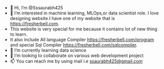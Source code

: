 - 👋 Hi, I’m @Sssaurabh425
- 👀 I’m interested in machine learning, MLOps,or data scientist role. I love designing website.I have one of my website that is  https://fresherbell.com.
- This website is very special for me because it contains lot of new thing to learn.
- It also include All language Compiler https://fresherbell.com/program and special Sql Compiler https://fresherbell.com/sqlcompiler.
- 🌱 I’m currently learning data science
- 💞️ I’m looking to collaborate on various web development project
- 📫 You can reach me by using mail i.e ssaurabh425@gmail.com

<!---
Sssaurabh425/Sssaurabh425 is a ✨ special ✨ repository because its `README.md` (this file) appears on your GitHub profile.
You can click the Preview link to take a look at your changes.
--->
